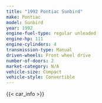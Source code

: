 ```yaml
---
title: "1992 Pontiac Sunbird"
make: Pontiac
model: Sunbird
year: 1992
engine-fuel-type: regular unleaded
engine-hp: 111
engine-cylinders: 4
transmission-type: Manual
driven-wheels: Front wheel drive
number-of-doors: 2
market-category: N/A
vehicle-size: Compact
vehicle-style: Convertible
---
```


{{< car_info >}}
